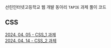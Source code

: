 선린인터넷고등학교 웹 개발 동아리 `TAPIE` 과제 풀이 코드

## CSS
[2024. 04. 05 - CSS_1 과제](https://github.com/FIRO-LEARN/TAPIE/tree/main/CSS_1)<br/>
[2024. 04. 14 - CSS_2 과제](https://github.com/FIRO-LEARN/TAPIE/tree/main/CSS_2)

